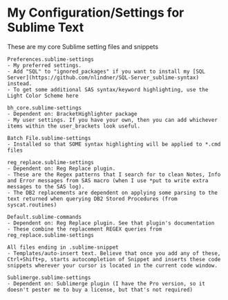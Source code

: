 # My Configuration/Settings for Sublime Text

These are my core Sublime setting files and snippets

	Preferences.sublime-settings
	- My preferred settings.
	- Add "SQL" to "ignored_packages" if you want to install my [SQL Server](https://github.com/nlindner/SQL-Server_sublime-syntax) instead.
	- To get some additional SAS syntax/keyword highlighting, use the Light Color Scheme here

	bh_core.sublime-settings
	- Dependent on:	BracketHighlighter package
	- My user settings. If you have your own, then you can add whichever items within the user_brackets look useful.

	Batch File.sublime-settings
	- Installed so that SOME syntax highlighting will be applied to *.cmd files

	reg_replace.sublime-settings
	- Dependent on: Reg Replace plugin.
	- These are the Regex patterns that I search for to clean Notes, Info and Error messages from SAS macro (when I use *put to write extra messages to the SAS log).
	- The DB2 replacements are dependent on applying some parsing to the text returned when querying DB2 Stored Procedures (from syscat.routines)
	
	Default.sublime-commands
	- Dependent on: Reg Replace plugin. See that plugin's documentation
	- These combine the replacement REGEX queries from reg_replace.sublime-settings
	
	All files ending in .sublime-snippet
	- Templates/auto-insert text. Believe that once you add any of these, Ctrl+Shift+p, starts autocompletion of Snippet and inserts these code snippets wherever your cursor is located in the current code window.

	Sublimerge.sublime-settings
	- Dependent on: Sublimerge plugin (I have the Pro version, so it doesn't pester me to buy a license, but that's not required)
	
